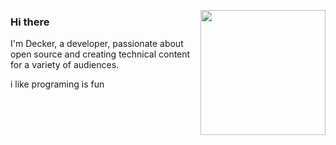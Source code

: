 <p>

  <a target="_blank" rel="noopener noreferrer" href="https://user-images.githubusercontent.com/5713670/87202985-820dcb80-c2b6-11ea-9f56-7ec461c497c3.gif">
    <img align="right" src="https://user-images.githubusercontent.com/5713670/87202985-820dcb80-c2b6-11ea-9f56-7ec461c497c3.gif" width="200&quot;" style="max-      width:100%;">  
  </a>
</p>
    <h3>
      Hi there
    </h3>
    <p>I'm Decker, a developer, passionate about open source and creating technical
        content for a variety of audiences.
    </p>
    <p>
      i like programing is fun
    </p>
    <!--<p>I love PHP, and I've been working mostly on command-line tools lately. Here's some projects I'm excited about
        right now:</p>
    <ul>
     <li><a href="https://github.com/minicli/minicli">Minicli</a> - A minimalist framework for command-line centric
            PHP apps.</li>
        <li><a href="https://github.com/erikaheidi/streamaru">Streamaru</a> - An experimental collection of tools for
            live streaming with OBS.</li>
    </ul>

